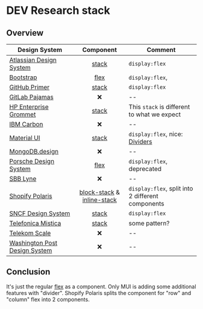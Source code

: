 # DEV Research stack

## Overview

| Design System                                                                           |                                                                                     Component                                                                                     | Comment                                                                                                            |
| --------------------------------------------------------------------------------------- | :-------------------------------------------------------------------------------------------------------------------------------------------------------------------------------: | ------------------------------------------------------------------------------------------------------------------ |
| [Atlassian Design System](https://bitbucket.org/atlassian/atlaskit/src/master/)         |                                                      [stack](https://atlassian.design/components/primitives/stack/examples)                                                       | `display:flex` |
| [Bootstrap](https://github.com/twbs/bootstrap)                                          |                                                             [flex](https://getbootstrap.com/docs/4.3/utilities/flex/)                                                             | `display:flex`,                                                                                                    |
| [GitHub Primer](https://github.com/primer/css)                                          |                                                                  [stack](https://primer.style/components/stack)                                                                   | `display:flex`                                                                                                     |
| [GitLab Pajamas](https://gitlab.com/gitlab-org/gitlab-services/design.gitlab.com)       |                                                                                        ❌                                                                                         | --                                                                                                                 |
| [HP Enterprise Grommet](https://github.com/grommet/grommet)                             |                                                                       [stack](https://v2.grommet.io/stack)                                                                        | This `stack` is different to what we expect                                                                        |
| [IBM Carbon](https://github.com/carbon-design-system/carbon)                            |                                                                                        ❌                                                                                         | --                                                                                                                 |
| [Material UI](https://github.com/mui/material-ui)                                       |                                                                 [stack](https://mui.com/material-ui/react-stack/)                                                                 | `display:flex`, nice: [Dividers](https://mui.com/material-ui/react-stack/#dividers)                                |
| [MongoDB.design](https://github.com/mongodb/design)                                     |                                                                                        ❌                                                                                         | --                                                                                                                 |
| [Porsche Design System](https://github.com/porsche-design-system/porsche-design-system) |                                                       [flex](https://designsystem.porsche.com/v3/components/flex/examples)                                                        | `display:flex`, deprecated                                                                                         |
| [SBB Lyne](https://github.com/lyne-design-system/lyne-components)                       |                                                                                        ❌                                                                                         | --                                                                                                                 |
| [Shopify Polaris](https://github.com/Shopify/polaris)                                   | [block-stack](https://polaris.shopify.com/components/layout-and-structure/block-stack) & [inline-stack](https://polaris.shopify.com/components/layout-and-structure/inline-stack) | `display:flex`, split into 2 different components                                                                  |
| [SNCF Design System](https://gitlab.com/SNCF/wcs)                                       |                                                     [stack](https://designmetier-bootstrap.sncf.fr/docs/4.3/utilities/flex/)                                                      | `display:flex`                                                                                                     |
| [Telefonica Mistica](https://github.com/Telefonica/mistica-web)                         |                                            [stack](https://brandfactory.telefonica.com/d/iSp7b1DkYygv/n-a#/fundamentals/spacing:69673)                                            | some pattern?                                                                                                      |
| [Telekom Scale](https://github.com/telekom/scale)                                       |                                                                                        ❌                                                                                         | --                                                                                                                 |
| [Washington Post Design System](https://build.washingtonpost.com/)                      |                                                                                        ❌                                                                                         | --                                                                                                                 |

## Conclusion

It's just the regular [flex](https://developer.mozilla.org/en-US/docs/Web/CSS/flex) as a component.
Only MUI is adding some additional features with "divider".
Shopify Polaris splits the component for "row" and "column" flex into 2 components.
